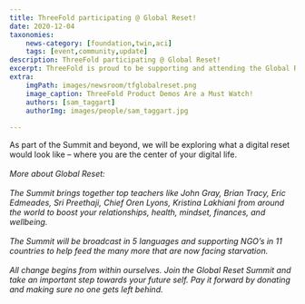 ```yaml
---
title: ThreeFold participating @ Global Reset!
date: 2020-12-04
taxonomies:
    news-category: [foundation,twin,aci]
    tags: [event,community,update]
description: ThreeFold participating @ Global Reset!
excerpt: ThreeFold is proud to be supporting and attending the Global Reset Summit taking place this weekend, December 5 & 6.
extra:
    imgPath: images/newsroom/tfglobalreset.png
    image_caption: ThreeFold Product Demos Are a Must Watch!
    authors: [sam_taggart]
    authorImg: images/people/sam_taggart.jpg
    
---
```


As part of the Summit and beyond, we will be exploring what a digital reset would look like – where you are the center of your digital life.
<br/>
<br/>
*More about Global Reset:*
<br/>
<br/>
*The Summit brings together top teachers like John Gray, Brian Tracy, Eric Edmeades, Sri Preethaji, Chief Oren Lyons, Kristina Lakhiani  from around the world to boost your relationships, health, mindset, finances, and wellbeing.*
<br/>
<br/>
*The Summit will be broadcast in 5 languages and supporting NGO’s in 11 countries to help feed the many more that are now facing starvation.*
<br/>
<br/>
*All change begins from within ourselves. Join the Global Reset Summit and take an important step towards your future self. Pay it forward by donating and making sure no one gets left behind.*
